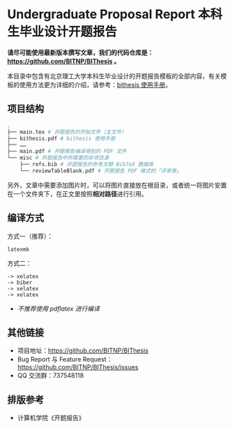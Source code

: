 # Undergraduate Proposal Report 本科生毕业设计开题报告

**请尽可能使用最新版本撰写文章，我们的代码仓库是：https://github.com/BITNP/BIThesis 。**

本目录中包含有北京理工大学本科生毕业设计的开题报告模板的全部内容，有关模板的使用方法更为详细的介绍，请参考：[bithesis 使用手册](./bithesis.pdf)。

## 项目结构

```sh
.
├── main.tex # 开题报告的开始文件（主文件）
├── bithesis.pdf # bithesis 使用手册
├── ……
├── main.pdf # 开题报告编译得到的 PDF 文件
└── misc # 开题报告中所需要的杂项目录
    ├── refs.bib # 开题报告的参考文献 BibTeX 数据库
    └── reviewTableBlank.pdf # 开题报告 PDF 格式的「评审表」
```

另外，文章中需要添加图片时，可以将图片直接放在根目录，或者统一将图片安置在一个文件夹下，在正文里按照**相对路径**进行引用。

## 编译方式

方式一（推荐）：
```
latexmk
```

方式二：
```
-> xelatex
-> biber
-> xelatex
-> xelatex
```

- *不推荐使用 pdflatex 进行编译*

## 其他链接

- 项目地址：https://github.com/BITNP/BIThesis
- Bug Report 与 Feature Request：https://github.com/BITNP/BIThesis/issues
- QQ 交流群：737548118

## 排版参考

- 计算机学院《开题报告》
